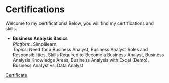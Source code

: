 # Certifications
  
Welcome to my certifications! Below, you will find my certifications and skills. 
 
- **Business Analysis Basics**  
  *Platform*: Simplilearn  
  *Topics*: Need for a Business Analyst, Business Analyst Roles and Responsibilities, Skills Required to Become a Business Analyst, Business Analysis Knowledge Areas, Business Analysis with Excel (Demo), Business Analyst vs. Data Analyst

[Certificate](https://github.com/user-attachments/files/18380284/Business.Analysis.Basics.course.certification.pdf)
